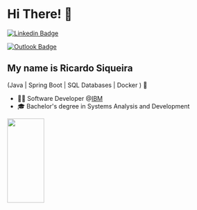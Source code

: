 
<h1>Hi There! 👋</h1>

[![Linkedin Badge](https://img.shields.io/badge/-LinkedIn-6633cc?style=flat-square&logo=Linkedin&logoColor=white&link=https://www.linkedin.com/in/siqueiradev/)](https://www.linkedin.com/in/siqueiradev/)

[![Outlook Badge](https://img.shields.io/badge/-siqueiradev@outlook.com-0078D4?style=flat-square&logo=Microsoft-Outlook&logoColor=white&link=mailto:siqueiradev@outlook.com)](mailto:siqueiradev@outlook.com)



## My name is Ricardo Siqueira
(Java | Spring Boot | SQL Databases | Docker ) 🚀
- 👩‍💻 Software Developer @[IBM](https://www.ibm.com/)
- 🎓 Bachelor's degree in Systems Analysis and Development


<div align="left">
  
<img width="41%" height="195px" src="https://github-readme-stats.vercel.app/api/top-langs/?username=devsiqueir&layout=compact&hide_border=true&title_color=8f00ff&text_color=ffffff&bg_color=0d1117" />

  
 </div>


